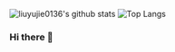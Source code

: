 ![liuyujie0136's github stats](https://github-readme-stats.vercel.app/api?username=liuyujie0136&show_icons=true)
![Top Langs](https://github-readme-stats.vercel.app/api/top-langs/?username=liuyujie0136&hide=html)

### Hi there 👋

<!--
**liuyujie0136/liuyujie0136** is a ✨ _special_ ✨ repository because its `README.md` (this file) appears on your GitHub profile.

Here are some ideas to get you started:

- 🔭 I’m currently working on ...
- 🌱 I’m currently learning ...
- 👯 I’m looking to collaborate on ...
- 🤔 I’m looking for help with ...
- 💬 Ask me about ...
- 📫 How to reach me: ...
- 😄 Pronouns: ...
- ⚡ Fun fact: ...
-->
